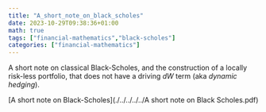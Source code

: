 ```yaml
---
title: "A_short_note_on_black_scholes"
date: 2023-10-29T09:38:36+01:00
math: true
tags: ["financial-mathematics","black-scholes"]
categories: ["financial-mathematics"]
---
```


A short note on classical Black-Scholes, and the construction of a locally risk-less portfolio, that does not have a driving $dW$ term (aka *dynamic hedging*).

[A short note on Black-Scholes](./../../../../A short note on Black Scholes.pdf)

